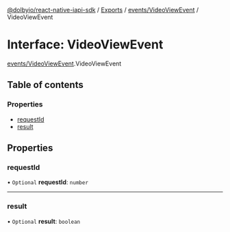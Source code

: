 [@dolbyio/react-native-iapi-sdk](../README.md) / [Exports](../modules.md) / [events/VideoViewEvent](../modules/events_VideoViewEvent.md) / VideoViewEvent

# Interface: VideoViewEvent

[events/VideoViewEvent](../modules/events_VideoViewEvent.md).VideoViewEvent

## Table of contents

### Properties

- [requestId](events_VideoViewEvent.VideoViewEvent.md#requestid)
- [result](events_VideoViewEvent.VideoViewEvent.md#result)

## Properties

### requestId

• `Optional` **requestId**: `number`

___

### result

• `Optional` **result**: `boolean`
